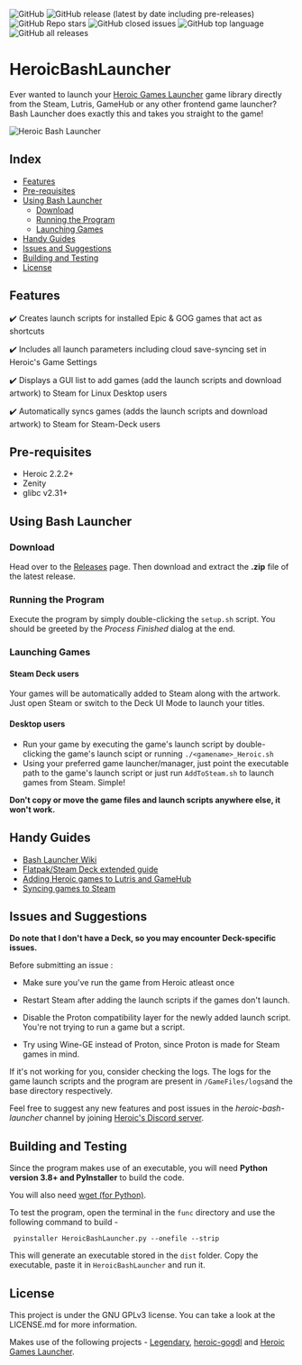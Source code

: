 <img alt="GitHub" src="https://img.shields.io/github/license/redromnon/HeroicBashLauncher?style=for-the-badge">   <img alt="GitHub release (latest by date including pre-releases)" src="https://img.shields.io/github/v/release/redromnon/HeroicBashLauncher?color=blue&include_prereleases&style=for-the-badge">    <img alt="GitHub Repo stars" src="https://img.shields.io/github/stars/redromnon/HeroicBashLauncher?color=yellow&style=for-the-badge">  <img alt="GitHub closed issues" src="https://img.shields.io/github/issues-closed/redromnon/HeroicBashLauncher?color=blueviolet&style=for-the-badge">  <img alt="GitHub top language" src="https://img.shields.io/github/languages/top/redromnon/HeroicBashLauncher?color=green&style=for-the-badge">  <img alt="GitHub all releases" src="https://img.shields.io/github/downloads/redromnon/HeroicBashLauncher/total?color=red&style=for-the-badge">

# HeroicBashLauncher
Ever wanted to launch your [Heroic Games Launcher](https://github.com/Heroic-Games-Launcher/HeroicGamesLauncher) game library directly from the Steam, Lutris, GameHub or any other frontend game launcher? 
Bash Launcher does exactly this and takes you straight to the game!     

![Heroic Bash Launcher](https://user-images.githubusercontent.com/74495920/142615495-a4e5e811-7ee3-41b8-ae80-d6d008820f2a.png)


## Index

- [Features](#features)
- [Pre-requisites](#pre-requisites)
- [Using Bash Launcher](#using-bash-launcher)
  - [Download](#download)
  - [Running the Program](#running-the-program)
  - [Launching Games](#launching-games)
- [Handy Guides](#handy-guides)
- [Issues and Suggestions](#issues-and-suggestions)
- [Building and Testing](#building-and-testing)
- [License](#license)


## Features

✔️ Creates launch scripts for installed Epic & GOG games that act as shortcuts

✔️ Includes all launch parameters including cloud save-syncing set in Heroic's Game Settings

✔️ Displays a GUI list to add games (add the launch scripts and download artwork) to Steam for Linux Desktop users

✔️ Automatically syncs games (adds the launch scripts and download artwork) to Steam for Steam-Deck users


## Pre-requisites
- Heroic 2.2.2+
- Zenity
- glibc v2.31+


## Using Bash Launcher

### Download
Head over to the [Releases](https://github.com/redromnon/HeroicBashLauncher/releases) page. Then download and extract the **.zip** file of the latest release.

### Running the Program
Execute the program by simply  double-clicking the `setup.sh` script. You should be greeted by the _Process Finished_ dialog at the end.

### Launching Games

#### Steam Deck users
Your games will be automatically added to Steam along with the artwork. Just open Steam or switch to the Deck UI Mode to launch your titles.

#### Desktop users
- Run your game by executing the game's launch script by double-clicking the game's launch scipt or running ```./<gamename>_Heroic.sh```
- Using your preferred game launcher/manager, just point the executable path to the game's launch script or just run `AddToSteam.sh` to launch games from Steam. Simple!

**Don't copy or move the game files and launch scripts anywhere else, it won't work.** 


## Handy Guides

- [Bash Launcher Wiki](https://github.com/redromnon/HeroicBashLauncher/wiki)
- [Flatpak/Steam Deck extended guide](https://github.com/redromnon/HeroicBashLauncher/wiki/Steam-Deck-(Flatpak)-Guide)
- [Adding Heroic games to Lutris and GameHub](https://github.com/redromnon/HeroicBashLauncher/wiki/Adding-Games-to-Game-Launchers-&-Managers)
- [Syncing games to Steam](https://github.com/Heroic-Games-Launcher/HeroicGamesLauncher/wiki/Adding-Games-to-Steam-on-Linux#adding-your-games-to-steam)


## Issues and Suggestions

**Do note that I don't have a Deck, so you may encounter Deck-specific issues.**

Before submitting an issue :

- Make sure you've run the game from Heroic atleast once

- Restart Steam after adding the launch scripts if the games don't launch. 

- Disable the Proton compatibility layer for the newly added launch script. You're not trying to run a game but a script.

- Try using Wine-GE instead of Proton, since Proton is made for Steam games in mind.

If it's not working for you, consider checking the logs. The logs for the game launch scripts and the program are present in `/GameFiles/logs`and the base directory respectively.

Feel free to suggest any new features and post issues in the _heroic-bash-launcher_ channel by joining [Heroic's Discord server](https://discord.gg/kXADMWbqu2). 


## Building and Testing
Since the program makes use of an executable, you will need **Python version 3.8+ and PyInstaller** to build the code.

You will also need [wget (for Python)](https://pypi.org/project/wget/).

To test the program, open the terminal in the `func` directory and use the following command to build -

```
 pyinstaller HeroicBashLauncher.py --onefile --strip
```

This will generate an executable stored in the `dist` folder. Copy the executable, paste it in `HeroicBashLauncher` and run it.


## License
This project is under the GNU GPLv3 license. You can take a look at the LICENSE.md for more information.

Makes use of the following projects -
[Legendary](https://github.com/derrod/legendary),
[heroic-gogdl](https://github.com/Heroic-Games-Launcher/heroic-gogdl) and
[Heroic Games Launcher](https://github.com/Heroic-Games-Launcher/HeroicGamesLauncher).
